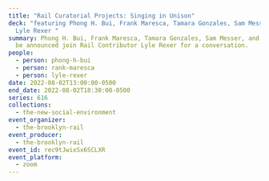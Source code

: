 ```yaml
---
title: "Rail Curatorial Projects: Singing in Unison"
deck: "featuring Phong H. Bui, Frank Maresca, Tamara Gonzales, Sam Messer, and
  Lyle Rexer "
summary: Phong H. Bui, Frank Maresca, Tamara Gonzales, Sam Messer, and others to
  be announced join Rail Contributor Lyle Rexer for a conversation.
people:
  - person: phong-h-bui
  - person: rank-maresca
  - person: lyle-rexer
date: 2022-08-02T13:00:00-0500
end_date: 2022-08-02T18:30:00-0500
series: 616
collections:
  - the-new-social-environment
event_organizer:
  - the-brooklyn-rail
event_producer:
  - the-brooklyn-rail
event_id: rec9tJwixSx6SCLXR
event_platform:
  - zoom
---
```

